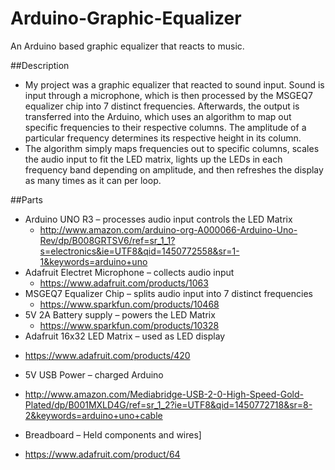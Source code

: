 # Arduino-Graphic-Equalizer
An Arduino based graphic equalizer that reacts to music.

##Description
+ My project was a graphic equalizer that reacted to sound input. Sound is input through a microphone, which is then processed by the MSGEQ7 equalizer chip into 7 distinct frequencies. Afterwards, the output is transferred into the Arduino, which uses an algorithm to map out specific frequencies to their respective columns. The amplitude of a particular frequency determines its respective height in its column.
+ The algorithm simply maps frequencies out to specific columns, scales the audio input to fit the LED matrix, lights up the LEDs in each frequency band depending on amplitude, and then refreshes the display as many times as it can per loop.

##Parts
+ Arduino UNO R3 – processes audio input controls the LED Matrix
  -	http://www.amazon.com/arduino-org-A000066-Arduino-Uno-Rev/dp/B008GRTSV6/ref=sr_1_1?s=electronics&ie=UTF8&qid=1450772558&sr=1-1&keywords=arduino+uno
+ Adafruit Electret Microphone – collects audio input
  -	https://www.adafruit.com/products/1063
+ MSGEQ7 Equalizer Chip – splits audio input into 7 distinct frequencies
  -	https://www.sparkfun.com/products/10468
+ 5V 2A Battery supply – powers the LED Matrix
  -	https://www.sparkfun.com/products/10328
+	Adafruit 16x32 LED Matrix – used as LED display
  -	https://www.adafruit.com/products/420
+	5V USB Power – charged Arduino
  -	http://www.amazon.com/Mediabridge-USB-2-0-High-Speed-Gold-Plated/dp/B001MXLD4G/ref=sr_1_2?ie=UTF8&qid=1450772718&sr=8-2&keywords=arduino+uno+cable
+	Breadboard – Held components and wires]
  -	https://www.adafruit.com/product/64
